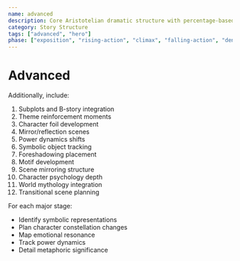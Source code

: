 ```yaml
---
name: advanced
description: Core Aristotelian dramatic structure with percentage-based story stages and character elements
category: Story Structure
tags: ["advanced", "hero"]
phase: ["exposition", "rising-action", "climax", "falling-action", "denouement"]
---
```


# Advanced

Additionally, include:

1. Subplots and B-story integration
2. Theme reinforcement moments
3. Character foil development
4. Mirror/reflection scenes
5. Power dynamics shifts
6. Symbolic object tracking
7. Foreshadowing placement
8. Motif development
9. Scene mirroring structure
10. Character psychology depth
11. World mythology integration
12. Transitional scene planning

For each major stage:

- Identify symbolic representations
- Plan character constellation changes
- Map emotional resonance
- Track power dynamics
- Detail metaphoric significance